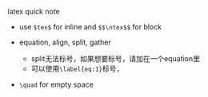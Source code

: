 

latex quick note 

- use `$tex$` for inline and `$$\ntex$$` for block

- equation, align, split, gather
  - split无法标号，如果想要标号，请加在一个equation里
  - 可以使用`\label{eq:1}`标号，

- `\quad` for empty space